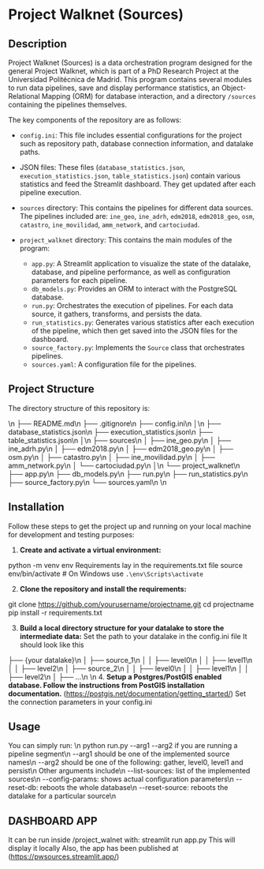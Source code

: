 # Project Walknet (Sources)

## Description
Project Walknet (Sources) is a data orchestration program designed for the general Project Walknet, which is part of a PhD Research Project at the Universidad Politécnica de Madrid. This program contains several modules to run data pipelines, save and display performance statistics, an Object-Relational Mapping (ORM) for database interaction, and a directory `/sources` containing the pipelines themselves.

The key components of the repository are as follows:

- `config.ini`: This file includes essential configurations for the project such as repository path, database connection information, and datalake paths.

- JSON files: These files (`database_statistics.json`, `execution_statistics.json`, `table_statistics.json`) contain various statistics and feed the Streamlit dashboard. They get updated after each pipeline execution.

- `sources` directory: This contains the pipelines for different data sources. The pipelines included are: `ine_geo`, `ine_adrh`, `edm2018`, `edm2018_geo`, `osm`, `catastro`, `ine_movilidad`, `amm_network`, and `cartociudad`.

- `project_walknet` directory: This contains the main modules of the program:
    - `app.py`: A Streamlit application to visualize the state of the datalake, database, and pipeline performance, as well as configuration parameters for each pipeline.
    - `db_models.py`: Provides an ORM to interact with the PostgreSQL database.
    - `run.py`: Orchestrates the execution of pipelines. For each data source, it gathers, transforms, and persists the data.
    - `run_statistics.py`: Generates various statistics after each execution of the pipeline, which then get saved into the JSON files for the dashboard.
    - `source_factory.py`: Implements the `Source` class that orchestrates pipelines.
    - `sources.yaml`: A configuration file for the pipelines.

## Project Structure

The directory structure of this repository is:

\n
├── README.md\n
├── .gitignore\n
├── config.ini\n
│\n
├── database_statistics.json\n
├── execution_statistics.json\n
├── table_statistics.json\n
│\n
├── sources\n
│ ├── ine_geo.py\n
│ ├── ine_adrh.py\n
│ ├── edm2018.py\n
│ ├── edm2018_geo.py\n
│ ├── osm.py\n
│ ├── catastro.py\n
│ ├── ine_movilidad.py\n
│ ├── amm_network.py\n
│ └── cartociudad.py\n
│\n
└── project_walknet\n
├── app.py\n
├── db_models.py\n
├── run.py\n
├── run_statistics.py\n
├── source_factory.py\n
└── sources.yaml\n
\n
## Installation
Follow these steps to get the project up and running on your local machine for development and testing purposes:

1. **Create and activate a virtual environment:**

python -m venv env
Requirements lay in the requirements.txt file
source env/bin/activate  # On Windows use `.\env\Scripts\activate`

2. **Clone the repository and install the requirements:**

git clone https://github.com/yourusername/projectname.git
cd projectname
pip install -r requirements.txt

3. **Build a local directory structure for your datalake to store the intermediate data:**
 Set the path to your datalake in the config.ini file
 It should look like this

├── {your datalake}\n
│ ├── source_1\n
│ │    ├── level0\n
│ │    ├── level1\n
│ │    ├── level2\n
│ ├── source_2\n
│ │    ├── level0\n
│ │    ├── level1\n
│ │    ├── level2\n
│ ├── ...\n
\n
4. **Setup a Postgres/PostGIS enabled database. Follow the instructions from PostGIS installation documentation.** 
(https://postgis.net/documentation/getting_started/)
Set the connection parameters in your config.ini

## Usage

You can simply run:
\n
python run.py --arg1 --arg2 if you are running a pipeline segment\n
--arg1 should be one of the implemented source names\n
--arg2 should be one of the following: gather, level0, level1 and persist\n
Other arguments include\n
--list-sources: list of the implemented sources\n
--config-params: shows actual configuration parameters\n
--reset-db: reboots the whole database\n
--reset-source: reboots the datalake for a particular source\n

## DASHBOARD APP

It can be run inside /project_walnet with:
streamlit run app.py
This will display it locally
Also, the app has been published at
(https://pwsources.streamlit.app/)
